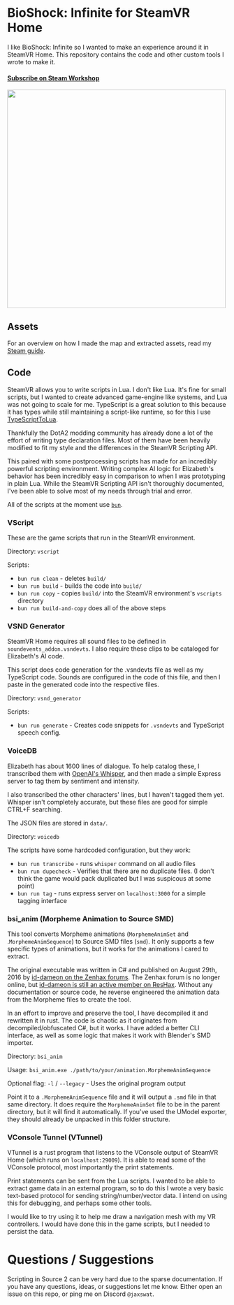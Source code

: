 # BioShock: Infinite for SteamVR Home

I like BioShock: Infinite so I wanted to make an experience around it in SteamVR Home.
This repository contains the code and other custom tools I wrote to make it.

#### [Subscribe on Steam Workshop](https://steamcommunity.com/sharedfiles/filedetails/?id=2952477736)

[<img src="https://img.youtube.com/vi/-QKq8XJSEFk/maxresdefault.jpg" width=500px>](https://youtu.be/-QKq8XJSEFk)

## Assets

For an overview on how I made the map and extracted assets, read my [Steam guide](https://steamcommunity.com/sharedfiles/filedetails/?id=2953264938).

## Code

SteamVR allows you to write scripts in Lua. I don't like Lua.
It's fine for small scripts, but I wanted to create advanced game-engine like systems, and Lua was not going to scale for me.
TypeScript is a great solution to this because it has types while still maintaining a script-like runtime, so for this I use [TypeScriptToLua](https://github.com/TypeScriptToLua/TypeScriptToLua).

Thankfully the DotA2 modding community has already done a lot of the effort of writing type declaration files.
Most of them have been heavily modified to fit my style and the differences in the SteamVR Scripting API.

This paired with some postprocessing scripts has made for an incredibly powerful scripting environment.
Writing complex AI logic for Elizabeth's behavior has been incredibly easy in comparison to when I was prototyping in plain Lua.
While the SteamVR Scripting API isn't thoroughly documented, I've been able to solve most of my needs through trial and error.

All of the scripts at the moment use [`bun`](https://github.com/oven-sh/bun).

### VScript

These are the game scripts that run in the SteamVR environment.

Directory: `vscript`

Scripts:
- `bun run clean` - deletes `build/`
- `bun run build` - builds the code into `build/`
- `bun run copy` - copies `build/` into the SteamVR environment's `vscripts` directory
- `bun run build-and-copy` does all of the above steps

### VSND Generator

SteamVR Home requires all sound files to be defined in `soundevents_addon.vsndevts`.
I also require these clips to be cataloged for Elizabeth's AI code.

This script does code generation for the .vsndevts file as well as my TypeScript code.
Sounds are configured in the code of this file, and then I paste in the generated code into the respective files.

Directory: `vsnd_generator`

Scripts:
- `bun run generate` - Creates code snippets for `.vsndevts` and TypeScript speech config.

### VoiceDB

Elizabeth has about 1600 lines of dialogue.
To help catalog these, I transcribed them with [OpenAI's Whisper](https://github.com/openai/whisper), and then made a simple Express server to tag them by sentiment and intensity.

I also transcribed the other characters' lines, but I haven't tagged them yet.
Whisper isn't completely accurate, but these files are good for simple CTRL+F searching.

The JSON files are stored in `data/`.

Directory: `voicedb`

The scripts have some hardcoded configuration, but they work:
- `bun run transcribe` - runs `whisper` command on all audio files
- `bun run dupecheck` - Verifies that there are no duplicate files. (I don't think the game would pack duplicated but I was suspicous at some point)
- `bun run tag` - runs express server on `localhost:3000` for a simple tagging interface

### bsi_anim (Morpheme Animation to Source SMD)

This tool converts Morpheme animations (`MorphemeAnimSet` and .`MorphemeAnimSequence`) to Source SMD files (`smd`).
It only supports a few specific types of animations, but it works for the animations I cared to extract.

The original executable was written in C# and published on August 29th, 2016 by [id-dameon on the Zenhax forums](https://web.archive.org/web/20230429095935/https://zenhax.com/viewtopic.php?f=5&t=3009).
The Zenhax forum is no longer online, but [id-dameon is still an active member on ResHax](https://reshax.com/profile/8-id-daemon).
Without any documentation or source code, he reverse engineered the animation data from the Morpheme files to create the tool.

In an effort to improve and preserve the tool, I have decompiled it and rewritten it in rust.
The code is chaotic as it originates from decompiled/obfuscated C#, but it works.
I have added a better CLI interface, as well as some logic that makes it work with Blender's SMD importer.

Directory: `bsi_anim`

Usage: `bsi_anim.exe ./path/to/your/animation.MorphemeAnimSequence`

Optional flag: `-l` / `--legacy` - Uses the original program output

Point it to a `.MorphemeAnimSequence` file and it will output a `.smd` file in that same directory.
It does require the `MorphemeAnimSet` file to be in the parent directory, but it will find it automatically.
If you've used the UModel exporter, they should already be unpacked in this folder structure.

### VConsole Tunnel (VTunnel)

VTunnel is a rust program that listens to the VConsole output of SteamVR Home (which runs on `localhost:29009`).
It is able to read some of the VConsole protocol, most importantly the print statements.

Print statements can be sent from the Lua scripts.
I wanted to be able to extract game data in an external program, so to do this I wrote a very basic text-based protocol for sending string/number/vector data.
I intend on using this for debugging, and perhaps some other tools.

I would like to try using it to help me draw a navigation mesh with my VR controllers.
I would have done this in the game scripts, but I needed to persist the data.

# Questions / Suggestions

Scripting in Source 2 can be very hard due to the sparse documentation. If you have any questions, ideas, or suggestions let me know.
Either open an issue on this repo, or ping me on Discord `@jaxswat`.

